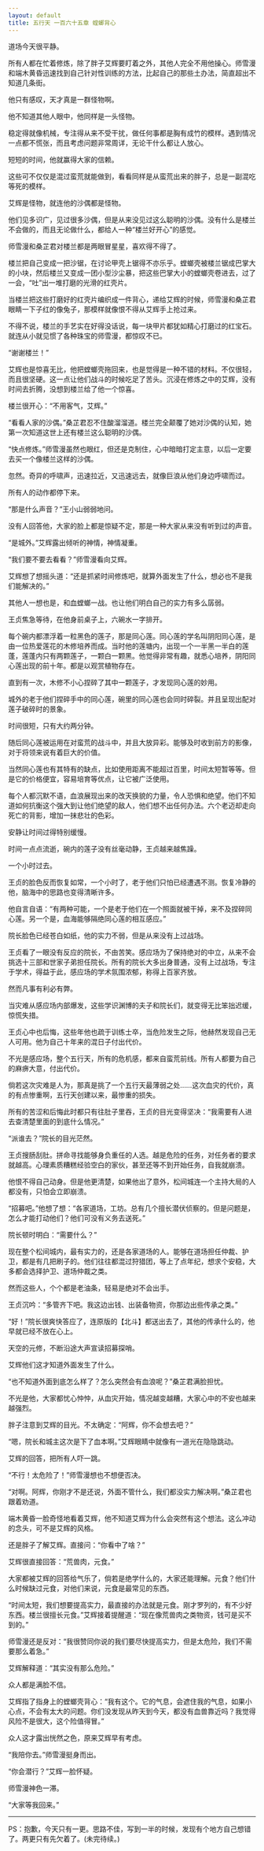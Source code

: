 ```yaml
---
layout: default
title: 五行天 一百六十五章 螳螂背心
---
```

道场今天很平静。

所有人都在忙着修炼，除了胖子艾辉要盯着之外，其他人完全不用他操心。师雪漫和端木黄昏迅速找到自己针对性训练的方法，比起自己的那些土办法，简直超出不知道几条街。

他只有感叹，天才真是一群怪物啊。

他不知道其他人眼中，他同样是一头怪物。

稳定得就像机械，专注得从来不受干扰，做任何事都是胸有成竹的模样。遇到情况一点都不慌张，而且考虑问题非常周详，无论干什么都让人放心。

短短的时间，他就赢得大家的信赖。

这些可不仅仅是混过蛮荒就能做到，看看同样是从蛮荒出来的胖子，总是一副混吃等死的模样。

艾辉是怪物，就连他的沙偶都是怪物。

他们见多识广，见过很多沙偶，但是从来没见过这么聪明的沙偶。没有什么是楼兰不会做的，而且无论做什么，都给人一种“楼兰好开心”的感觉。

师雪漫和桑芷君对楼兰都是两眼冒星星，喜欢得不得了。

楼兰把自己变成一把沙锯，在讨论甲壳上锯得不亦乐乎。螳螂壳被楼兰锯成巴掌大的小块，然后楼兰又变成一团小型沙尘暴，把这些巴掌大小的螳螂壳卷进去，过了一会，“吐”出一堆打磨的光滑的红壳片。

当楼兰把这些打磨好的红壳片编织成一件背心，递给艾辉的时候，师雪漫和桑芷君眼睛一下子红的像兔子，那模样就像恨不得从艾辉手上抢过来。

不得不说，楼兰的手艺实在好得没话说，每一块甲片都犹如精心打磨过的红宝石。就连从小就见惯了各种珠宝的师雪漫，都惊叹不已。

“谢谢楼兰！”

艾辉也是惊喜无比，他把螳螂壳拖回来，也是觉得是一种不错的材料。不仅很轻，而且很坚硬。这一点让他们战斗的时候吃足了苦头。沉浸在修炼之中的艾辉，没有时间去折腾，没想到楼兰给了他一个惊喜。

楼兰很开心：“不用客气，艾辉。”

“看看人家的沙偶。”桑芷君忍不住酸溜溜道。楼兰完全颠覆了她对沙偶的认知，她第一次知道这世上还有楼兰这么聪明的沙偶。

“快点修炼。”师雪漫虽然也眼红，但还是克制住，心中暗暗打定主意，以后一定要去买一个像楼兰这样的沙偶。

忽然。奇异的呼啸声，迅速拉近，又迅速远去，就像巨浪从他们身边呼啸而过。

所有人的动作都停下来。

“那是什么声音？”王小山弱弱地问。

没有人回答他，大家的脸上都是惊疑不定，那是一种大家从来没有听到过的声音。

“是城外。”艾辉露出倾听的神情，神情凝重。

“我们要不要去看看？”师雪漫看向艾辉。

艾辉想了想摇头道：“还是抓紧时间修炼吧，就算外面发生了什么，想必也不是我们能解决的。”

其他人一想也是，和血螳螂一战。也让他们明白自己的实力有多么孱弱。

王贞焦急等待，在他身前桌子上，六碗水一字排开。

每个碗内都漂浮着一粒黑色的莲子，那是同心莲。同心莲的学名叫阴阳同心莲，是由一位热爱莲花的木修培养而成。当时他的莲塘内，出现一个一半黑一半白的莲蓬，莲蓬内只有两颗莲子，一颗白一颗黑。他觉得非常有趣，就悉心培养，阴阳同心莲出现的前十年。都是以观赏植物存在。

直到有一次，木修不小心捏碎了其中一颗莲子，才发现同心莲的妙用。

城外的老于他们捏碎手中的同心莲，碗里的同心莲也会同时碎裂。并且呈现出配对莲子破碎时的景象。

时间很短，只有大约两分钟。

随后同心莲被运用在对蛮荒的战斗中，并且大放异彩。能够及时收到前方的影像，对于将领来说有着巨大的价值。

当然同心莲也有其特有的缺点，比如使用距离不能超过百里，时间太短暂等等。但是它的价格便宜，容易培育等优点，让它被广泛使用。

每个人都沉默不语，血浪展现出来的改天换貌的力量，令人恐惧和绝望。他们不知道如何抗衡这个强大到让他们绝望的敌人，他们想不出任何办法。六个老迈却走向死亡的背影，增加一抹悲壮的色彩。

安静让时间过得特别缓慢。

时间一点点流逝，碗内的莲子没有丝毫动静，王贞越来越焦躁。

一个小时过去。

王贞的脸色反而恢复如常，一个小时了，老于他们只怕已经遭遇不测。恢复冷静的他，脑海中的思路也变得清晰许多。

他自言自语：“有两种可能，一个是老于他们在一个照面就被干掉，来不及捏碎同心莲。另一个是，血海能够隔绝同心莲的相互感应。”

院长脸色已经苍白如纸，他的实力不弱，但是从来没有上过战场。

王贞看了一眼没有反应的院长，不由苦笑。感应场为了保持绝对的中立，从来不会挑选十三部和世家子弟担任院长。所有的院长大多出身普通，没有上过战场，专注于学术，得益于此，感应场的学术氛围浓郁，称得上百家齐放。

然而凡事有利必有弊。

当灾难从感应场内部爆发，这些学识渊博的夫子和院长们，就变得无比笨拙迟缓，惊慌失措。

王贞心中也后悔，这些年他也疏于训练士卒，当危险发生之际，他赫然发现自己无人可用。他为自己十年来的混日子付出代价。

不光是感应场，整个五行天，所有的危机感，都来自蛮荒前线。所有人都要为自己的麻痹大意，付出代价。

倘若这次灾难是人为，那真是挑了一个五行天最薄弱之处……这次血灾的代价，真的有点惨重啊，五行天创建以来，最惨重的损失。

所有的苦涩和后悔此时都只有往肚子里吞，王贞的目光变得坚决：“我需要有人进去查清楚里面的到底什么情况。”

“派谁去？”院长的目光茫然。

王贞搜肠刮肚。拼命寻找能够身负重任的人选。越是危险的任务，对任务者的要求就越高。心理素质糟糕经验空白的家伙，甚至还等不到开始任务，自我就崩溃。

他恨不得自己动身。但是他更清楚，如果他出了意外，松间城连一个主持大局的人都没有，只怕会立即崩溃。

“招募吧。”他想了想：“各家道场，工坊。总有几个擅长潜伏侦察的。但是问题是，怎么才能打动他们？他们可没有义务去送死。”

院长顿时明白：“需要什么？”

现在整个松间城内，最有实力的，还是各家道场的人。能够在道场担任仲裁、护卫，都是有几把刷子的。他们往往都混过狩猎团，等上了点年纪，想求个安稳，大多都会选择护卫、道场仲裁之类。

然而这些人，个个都是老油条，轻易是绝对不会出手。

王贞沉吟：“多管齐下吧。我这边出钱、出装备物资，你那边出些传承之类。”

“好！”院长很爽快答应了，连原版的【北斗】都送出去了，其他的传承什么的，他早就已经不放在心上。

天空的元修，不断沿途大声宣读招募探哨。

艾辉他们这才知道外面发生了什么。

“也不知道外面到底怎么样了？怎么突然会有血浪呢？”桑芷君满脸担忧。

不光是他，大家都忧心忡忡，从血灾开始，情况越变越糟，大家心中的不安也越来越强烈。

胖子注意到艾辉的目光。不太确定：“阿辉，你不会想去吧？”

“嗯，院长和城主这次是下了血本啊。”艾辉眼睛中就像有一道光在隐隐跳动。

艾辉的回答，把所有人吓一跳。

“不行！太危险了！”师雪漫想也不想便否决。

“对啊。阿辉，你刚才不是还说，外面不管什么，我们都没实力解决啊。”桑芷君也跟着劝道。

端木黄昏一脸奇怪地看着艾辉，他不知道艾辉为什么会突然有这个想法。这么冲动的念头，可不是艾辉的风格。

还是胖子了解艾辉。直接问：“你看中了啥？”

艾辉很直接回答：“荒兽肉，元食。”

大家都被艾辉的回答给气乐了，倘若是绝学什么的，大家还能理解。元食？他们什么时候缺过元食，对他们来说，元食是最常见的东西。

“时间太短，我们想要提高实力，最直接的办法就是元食。刚才罗列的，有不少好东西。楼兰很擅长元食。”艾辉接着提醒道：“现在像荒兽肉之类物资，钱可是买不到的。”

师雪漫还是反对：“我很赞同你说的我们要尽快提高实力，但是太危险，我们不需要那么着急。”

艾辉解释道：“其实没有那么危险。”

众人都是满脸不信。

艾辉指了指身上的螳螂壳背心：“我有这个。它的气息，会遮住我的气息，如果小心点，不会有太大的问题。你们没发现从昨天到今天，都没有血兽靠近吗？我觉得风险不是很大，这个险值得冒。”

众人这才露出恍然之色，原来艾辉早有考虑。

“我陪你去。”师雪漫挺身而出。

“你会潜行？”艾辉一脸怀疑。

师雪漫神色一滞。

“大家等我回来。”

*************************************************

PS：抱歉，今天只有一更。思路不佳，写到一半的时候，发现有个地方自己想错了。两更只有先欠着了。(未完待续。)


